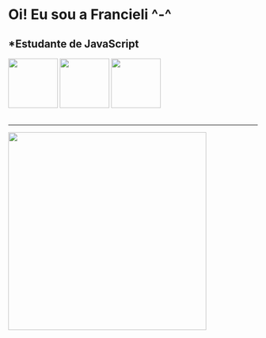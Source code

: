 # Oi! Eu sou a Francieli ^-^

<h2>*Estudante de JavaScript</h2>

<div>
          
<img width="100px"  src="https://th.bing.com/th/id/R.6e484b7fb1e25f4cc49bc3d76e223805?rik=UnJw9J5HJWvbGA&pid=ImgRaw&r=0" />
<img width="100px"  src="https://th.bing.com/th/id/R.6a2208d38b81f26eb5d6f40f4b0ec77e?rik=h9eRGoTnw80biw&pid=ImgRaw&r=0" />
<img width="100px"  src="https://th.bing.com/th/id/R.d2c78eab408a616010a54aa4a7700f22?rik=%2birDnPHtlmqszw&pid=ImgRaw&r=0" />
</div>

<br>
<hr>
<div>
<img width="400em" src="https://media.giphy.com/media/EpB8oRhHSQcnu/giphy.gif"
</div>


          
